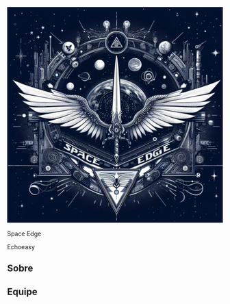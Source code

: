 <center>
<img src= "https://raw.githubusercontent.com/mdsreq-fga-unb/2024.1-Echoeasy/docs/docs/assets/imgs/brasao.jpg">
</center>

Space Edge

Echoeasy

## Sobre

## Equipe

#
